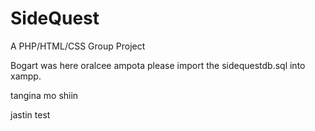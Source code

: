 # SideQuest
A PHP/HTML/CSS Group Project

Bogart was here oralcee ampota
please import the sidequestdb.sql into xampp.

tangina mo shiin

jastin test